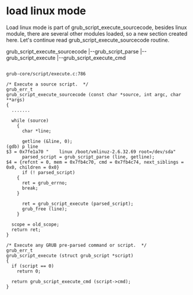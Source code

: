 # load linux mode

Load linux mode is part of grub_script_execute_sourcecode, besides linux module, there are several other modules loaded, so a new section created here. Let's continue read grub_script_execute_sourcecode routine.

grub_script_execute_sourcecode
    |--grub_script_parse
    |--grub_script_execute
        |--grub_script_execute_cmd


```grub_script_execute_sourcecode

grub-core/script/execute.c:786

/* Execute a source script.  */
grub_err_t
grub_script_execute_sourcecode (const char *source, int argc, char **args)
{
  .......

  while (source)
    {
      char *line;

      getline (&line, 0);
(gdb) p line
$3 = 0x7fe1a70 "    linux /boot/vmlinuz-2.6.32.69 root=/dev/sda"
      parsed_script = grub_script_parse (line, getline);
$4 = {refcnt = 0, mem = 0x7fb4c70, cmd = 0x7fb4c74, next_siblings = 0x0, children = 0x0}
      if (! parsed_script)
	{
	  ret = grub_errno;
	  break;
	}

      ret = grub_script_execute (parsed_script);
      grub_free (line);
    }

  scope = old_scope;
  return ret;
}
```

```grub_script_execute
/* Execute any GRUB pre-parsed command or script.  */
grub_err_t
grub_script_execute (struct grub_script *script)
{
  if (script == 0)
    return 0;
  
  return grub_script_execute_cmd (script->cmd);
}
```